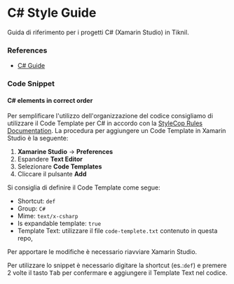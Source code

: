 # C# Style Guide

Guida di riferimento per i progetti C# (Xamarin Studio) in Tiknil.

### References

*  [C# Guide](https://docs.microsoft.com/en-gb/dotnet/articles/csharp/)

### Code Snippet

#### C# elements in correct order

Per semplificare l'utilizzo dell'organizzazione del codice consigliamo di utilizzare il Code Template per C# in accordo con la [StyleCop Rules Documentation](http://stylecop.soyuz5.com/SA1201.html).
La procedura per aggiungere un Code Template in Xamarin Studio è la seguente:

1. **Xamarine Studio** -> **Preferences**
2. Espandere **Text Editor**
3. Selezionare **Code Templates**
4. Cliccare il pulsante **Add**

Si consiglia di definire il Code Template come segue:

* Shortcut: `def`
* Group: `C#`
* Mime: `text/x-csharp`
* Is expandable template: `true`
* Template Text: utilizzare il file `code-templete.txt` contenuto in questa repo,

Per apportare le modifiche è necessario riavviare Xamarin Studio.

Per utilizzare lo snippet è necessario digitare la shortcut (es.:`def`) e premere 2 volte il tasto <kbd>Tab</kbd> per confermare e aggiungere il Template Text nel codice.
